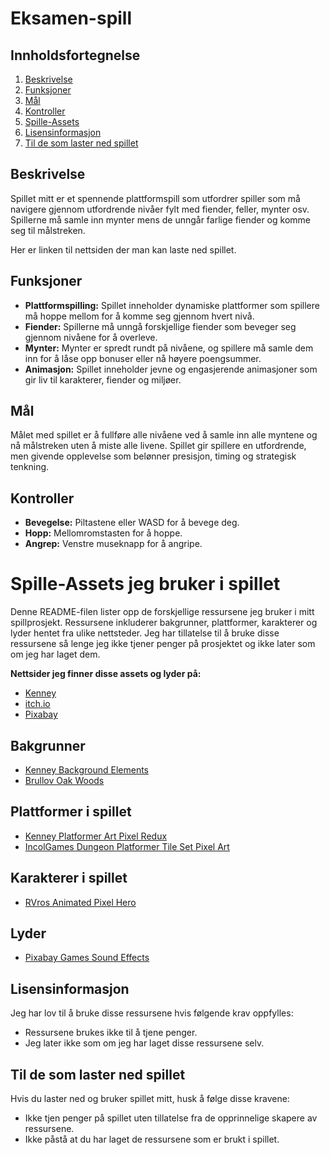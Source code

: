 # Eksamen-spill

## Innholdsfortegnelse
1. [Beskrivelse](#beskrivelse)
2. [Funksjoner](#funksjoner)
3. [Mål](#mål)
4. [Kontroller](#kontroller)
5. [Spille-Assets](#spille-assets)
6. [Lisensinformasjon](#lisensinformasjon)
7. [Til de som laster ned spillet](#til-de-som-laster-ned-spillet)

## Beskrivelse
Spillet mitt er et spennende plattformspill som utfordrer spiller som må navigere gjennom utfordrende nivåer fylt med fiender, feller, mynter osv. Spillerne må samle inn mynter mens de unngår farlige fiender og komme seg til målstreken. 

Her er linken til nettsiden der man kan laste ned spillet.

## Funksjoner
- **Plattformspilling:** Spillet inneholder dynamiske plattformer som spillere må hoppe mellom for å komme seg gjennom hvert nivå.
- **Fiender:** Spillerne må unngå forskjellige fiender som beveger seg gjennom nivåene for å overleve.
- **Mynter:** Mynter er spredt rundt på nivåene, og spillere må samle dem inn for å låse opp bonuser eller nå høyere poengsummer.
- **Animasjon:** Spillet inneholder jevne og engasjerende animasjoner som gir liv til karakterer, fiender og miljøer.

## Mål
Målet med spillet er å fullføre alle nivåene ved å samle inn alle myntene og nå målstreken uten å miste alle livene. Spillet gir spillere en utfordrende, men givende opplevelse som belønner presisjon, timing og strategisk tenkning.

## Kontroller
- **Bevegelse:** Piltastene eller WASD for å bevege deg.
- **Hopp:** Mellomromstasten for å hoppe.
- **Angrep:** Venstre museknapp for å angripe.

# Spille-Assets jeg bruker i spillet

Denne README-filen lister opp de forskjellige ressursene jeg bruker i mitt spillprosjekt. Ressursene inkluderer bakgrunner, plattformer, karakterer og lyder hentet fra ulike nettsteder. Jeg har tillatelse til å bruke disse ressursene så lenge jeg ikke tjener penger på prosjektet og ikke later som om jeg har laget dem.

**Nettsider jeg finner disse assets og lyder på:**
- [Kenney](https://kenney.nl/)
- [itch.io](https://itch.io/)
- [Pixabay](https://pixabay.com/)

## Bakgrunner
- [Kenney Background Elements](https://kenney.nl/assets/background-elements)
- [Brullov Oak Woods](https://brullov.itch.io/oak-woods)

## Plattformer i spillet
- [Kenney Platformer Art Pixel Redux](https://kenney.nl/assets/platformer-art-pixel-redux)
- [IncolGames Dungeon Platformer Tile Set Pixel Art](https://incolgames.itch.io/dungeon-platformer-tile-set-pixel-art)

## Karakterer i spillet
- [RVros Animated Pixel Hero](https://rvros.itch.io/animated-pixel-hero)

## Lyder
- [Pixabay Games Sound Effects](https://pixabay.com/sound-effects/search/games%20sound/)

## Lisensinformasjon
Jeg har lov til å bruke disse ressursene hvis følgende krav oppfylles:
- Ressursene brukes ikke til å tjene penger.
- Jeg later ikke som om jeg har laget disse ressursene selv.

## Til de som laster ned spillet
Hvis du laster ned og bruker spillet mitt, husk å følge disse kravene:
- Ikke tjen penger på spillet uten tillatelse fra de opprinnelige skapere av ressursene.
- Ikke påstå at du har laget de ressursene som er brukt i spillet.
